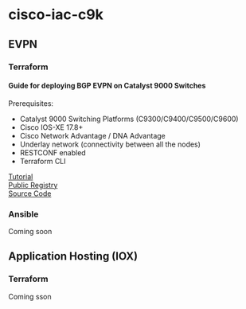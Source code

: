 # cisco-iac-c9k

## EVPN

### Terraform

#### Guide for deploying BGP EVPN on Catalyst 9000 Switches
Prerequisites:
- Catalyst 9000 Switching Platforms (C9300/C9400/C9500/C9600)
- Cisco IOS-XE 17.8+
- Cisco Network Advantage / DNA Advantage
- Underlay network (connectivity between all the nodes)
- RESTCONF enabled
- Terraform CLI

[Tutorial](./evpn/terraform/tutorial/)  
[Public Registry](https://registry.terraform.io/providers/robertcsapo/ciscoevpn/latest)  
[Source Code](https://github.com/robertcsapo/terraform-provider-ciscoevpn)  

### Ansible
Coming soon

## Application Hosting (IOX)

### Terraform
Coming sson